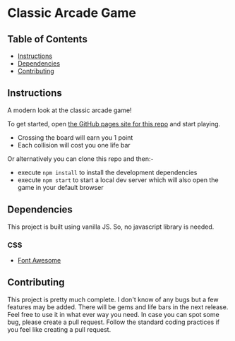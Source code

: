 # Classic Arcade Game

## Table of Contents

* [Instructions](#instructions)
* [Dependencies](#dependencies)
* [Contributing](#contributing)

## Instructions

A modern look at the classic arcade game!

To get started, open [the GitHub pages site for this repo](https://aman-kumar-rai.github.io/classic-arcade-game/) and start playing.

* Crossing the board will earn you 1 point
* Each collision will cost you one life bar

Or alternatively you can clone this repo and then:-

* execute ```npm install``` to install the development dependencies
* execute ```npm start``` to start a local dev server which will also open the game in your default browser

## Dependencies

This project is built using vanilla JS. So, no javascript library is needed.

### CSS
* [Font Awesome](https://fontawesome.com)

## Contributing

This project is pretty much complete. I don't know of any bugs but a few features may be added. There will be gems and life bars in the next release. Feel free to use it in what ever way you need. In case you can spot some bug, please create a pull request. Follow the standard coding practices if you feel like creating a pull request.
